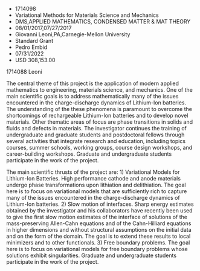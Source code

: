 
* 1714098
* Variational Methods for Materials Science and Mechanics
* DMS,APPLIED MATHEMATICS, CONDENSED MATTER & MAT THEORY
* 08/01/2017,07/27/2017
* Giovanni Leoni,PA,Carnegie-Mellon University
* Standard Grant
* Pedro Embid
* 07/31/2022
* USD 308,153.00

1714088 Leoni

The central theme of this project is the application of modern applied
mathematics to engineering, materials science, and mechanics. One of the main
scientific goals is to address mathematically many of the issues encountered in
the charge-discharge dynamics of Lithium-Ion batteries. The understanding of the
these phenomena is paramount to overcome the shortcomings of rechargeable
Lithium-Ion batteries and to develop novel materials. Other thematic areas of
focus are phase transitions in solids and fluids and defects in materials. The
investigator continues the training of undergraduate and graduate students and
postdoctoral fellows through several activities that integrate research and
education, including topics courses, summer schools, working groups, course
design workshops, and career-building workshops. Graduate and undergraduate
students participate in the work of the project.

The main scientific thrusts of the project are: 1) Variational Models for
Lithium-Ion Batteries. High performance cathode and anode materials undergo
phase transformations upon lithiation and delithiation. The goal here is to
focus on variational models that are sufficiently rich to capture many of the
issues encountered in the charge-discharge dynamics of Lithium-Ion batteries. 2)
Slow motion of interfaces. Sharp energy estimates obtained by the investigator
and his collaborators have recently been used to give the first slow motion
estimates of the interface of solutions of the mass-preserving Allen-Cahn
equations and of the Cahn-Hilliard equations in higher dimensions and without
structural assumptions on the initial data and on the form of the domain. The
goal is to extend these results to local minimizers and to other functionals. 3)
Free boundary problems. The goal here is to focus on variational models for free
boundary problems whose solutions exhibit singularities. Graduate and
undergraduate students participate in the work of the project.

